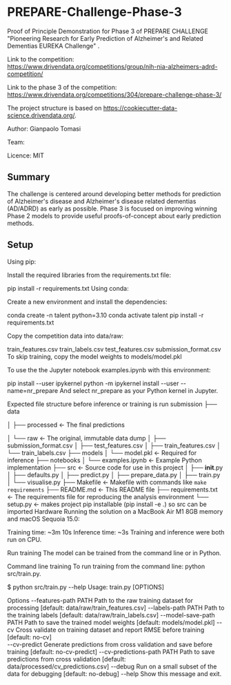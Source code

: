 # PREPARE-Challenge-Phase-3
Proof of Principle Demonstration for Phase 3 of PREPARE CHALLENGE  "Pioneering Research for Early Prediction of Alzheimer's and Related Dementias EUREKA Challenge" .

Link to the competition: https://www.drivendata.org/competitions/group/nih-nia-alzheimers-adrd-competition/

Link to the phase 3 of the competition: https://www.drivendata.org/competitions/304/prepare-challenge-phase-3/

The project structure is based on https://cookiecutter-data-science.drivendata.org/.

Author: Gianpaolo Tomasi

Team: 

Licence: MIT

## Summary
The challenge is centered around developing better methods for prediction of Alzheimer's disease and Alzheimer's disease related dementias (AD/ADRD) as early as possible. 
Phase 3 is focused on improving winning Phase 2 models to provide useful proofs-of-concept about early prediction methods.


## Setup

Using pip:

Install the required libraries from the requirements.txt file:

pip install -r requirements.txt
Using conda:

Create a new environment and install the dependencies:

conda create -n talent python=3.10
conda activate talent
pip install -r requirements.txt



Copy the competition data into data/raw:

train_features.csv
train_labels.csv
test_features.csv
submission_format.csv
To skip training, copy the model weights to models/model.pkl

To use the the Jupyter notebook examples.ipynb with this environment:

pip install --user ipykernel
python -m ipykernel install --user --name=nr_prepare
And select nr_prepare as your Python kernel in Jupyter.

Expected file structure before inference or training is run
submission
├── data

│   ├── processed       <- The final predictions

│   └── raw             <- The original, immutable data dump
│       ├── submission_format.csv
│       ├── test_features.csv
│       ├── train_features.csv
│       └── train_labels.csv
├── models
│   └── model.pkl       <- Required for inference
├── notebooks
│   └── examples.ipynb  <- Example Python implementation
├── src                 <- Source code for use in this project
│   ├── __init__.py
│   ├── defaults.py
│   ├── predict.py
│   ├── prepare_data.py
│   ├── train.py
│   └── visualise.py
├── Makefile            <- Makefile with commands like `make requirements`
├── README.md           <- This README file
├── requirements.txt    <- The requirements file for reproducing the analysis environment
└── setup.py            <- makes project pip installable (pip install -e .) so src can be imported
Hardware
Running the solution on a MacBook Air M1 8GB memory and macOS Sequoia 15.0:

Training time: ~3m 10s
Inference time: ~3s
Training and inference were both run on CPU.

Run training
The model can be trained from the command line or in Python.

Command line training
To run training from the command line: python src/train.py.

$ python src/train.py --help
Usage: train.py [OPTIONS]

Options 
  --features-path           PATH    Path to the raw training dataset for processing
                                    [default: data/raw/train_features.csv]
  --labels-path             PATH    Path to the training labels
                                    [default: data/raw/train_labels.csv]
  --model-save-path         PATH    Path to save the trained model weights
                                    [default: models/model.pkl]
  --cv                              Cross validate on training dataset and report RMSE before training
                                    [default: no-cv]                                       
  --cv-predict                      Generate predictions from cross validation and save before training
                                    [default: no-cv-predict]
  --cv-predictions-path     PATH    Path to save predictions from cross validation
                                    [default: data/processed/cv_predictions.csv]
  --debug                           Run on a small subset of the data for debugging
                                    [default: no-debug]
 --help                             Show this message and exit.
